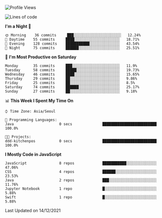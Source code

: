 <!--START_SECTION:waka-->
![Profile Views](http://img.shields.io/badge/Profile%20Views-12-blue)

![Lines of code](https://img.shields.io/badge/From%20Hello%20World%20I%27ve%20Written-54%20Thousand%20lines%20of%20code-blue)

**I'm a Night 🦉** 

```text
🌞 Morning    36 commits     ███░░░░░░░░░░░░░░░░░░░░░░   12.24% 
🌆 Daytime    55 commits     ████░░░░░░░░░░░░░░░░░░░░░   18.71% 
🌃 Evening    128 commits    ███████████░░░░░░░░░░░░░░   43.54% 
🌙 Night      75 commits     ██████░░░░░░░░░░░░░░░░░░░   25.51%

```
📅 **I'm Most Productive on Saturday** 

```text
Monday       35 commits     ███░░░░░░░░░░░░░░░░░░░░░░   11.9% 
Tuesday      58 commits     █████░░░░░░░░░░░░░░░░░░░░   19.73% 
Wednesday    46 commits     ████░░░░░░░░░░░░░░░░░░░░░   15.65% 
Thursday     29 commits     ██░░░░░░░░░░░░░░░░░░░░░░░   9.86% 
Friday       25 commits     ██░░░░░░░░░░░░░░░░░░░░░░░   8.5% 
Saturday     74 commits     ██████░░░░░░░░░░░░░░░░░░░   25.17% 
Sunday       27 commits     ██░░░░░░░░░░░░░░░░░░░░░░░   9.18%

```


📊 **This Week I Spent My Time On** 

```text
⌚︎ Time Zone: Asia/Seoul

💬 Programming Languages: 
Java                     0 secs              █████████████████████████   100.0%

🐱‍💻 Projects: 
ddd-kitchenpos           0 secs              █████████████████████████   100.0%

```

**I Mostly Code in JavaScript** 

```text
JavaScript               8 repos             ███████████░░░░░░░░░░░░░░   47.06% 
CSS                      4 repos             ██████░░░░░░░░░░░░░░░░░░░   23.53% 
Java                     2 repos             ███░░░░░░░░░░░░░░░░░░░░░░   11.76% 
Jupyter Notebook         1 repo              █░░░░░░░░░░░░░░░░░░░░░░░░   5.88% 
Swift                    1 repo              █░░░░░░░░░░░░░░░░░░░░░░░░   5.88%

```



 Last Updated on 14/12/2021
<!--END_SECTION:waka-->
